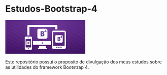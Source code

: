 # Estudos-Bootstrap-4


<img src="bootstrap4.jpg" width="50%" />
<p>Este repositório possui o proposito de divulgação dos meus estudos sobre as utilidades do framework Bootstrap 4.</p>
